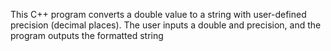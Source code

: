 
This C++ program converts a double value to a string with user-defined precision (decimal places). The user inputs a double and precision, and the program outputs the formatted string
